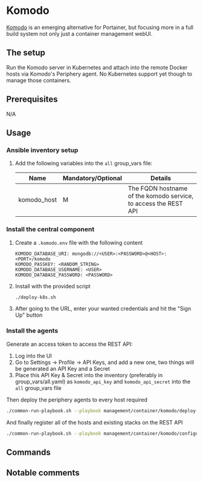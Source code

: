 # Komodo

[Komodo](https://komo.do/) is an emerging alternative for Portainer, but focusing more in a full build system not only just a container management webUI.

## The setup

Run the Komodo server in Kubernetes and attach into the remote Docker hosts via Komodo's Periphery agent. No Kubernetes support yet though to manage those containers.

## Prerequisites

N/A

## Usage

### Ansible inventory setup

1. Add the following variables into the `all` group_vars file:

    | Name | Mandatory/Optional | Details |
    |------|--------------------|---------|
    |komodo_host|M|The FQDN hostname of the komodo service, to access the REST API|

### Install the central component

1. Create a `.komodo.env` file with the following content

    ```env
    KOMODO_DATABASE_URI: mongodb://<USER>:<PASSWORD>@<HOST>:<PORT>/komodo
    KOMODO_PASSKEY: <RANDOM_STRING>
    KOMODO_DATABASE_USERNAME: <USER>
    KOMODO_DATABASE_PASSWORD: <PASSWORD>
    ```

2. Install with the provided script

    ```bash
    ./deploy-k8s.sh
    ```

3. After going to the URL, enter your wanted credentials and hit the "Sign Up" button

### Install the agents

Generate an access token to access the REST API:

1. Log into the UI
2. Go to Settings -> Profile -> API Keys, and add a new one, two things will be generated an API Key and a Secret
3. Place this API Key & Secret into the inventory (preferably in group_vars/all.yaml) as `komodo_api_key` and `komodo_api_secret` into the `all` group_vars file

Then deploy the periphery agents to every host required

```bash
./common-run-playbook.sh --playbook management/container/komodo/deploy-komodo.yaml --no-check
```

And finally register all of the hosts and existing stacks on the REST API

```bash
./common-run-playbook.sh --playbook management/container/komodo/configure-komodo.yaml --no-check
```

## Commands

## Notable comments
